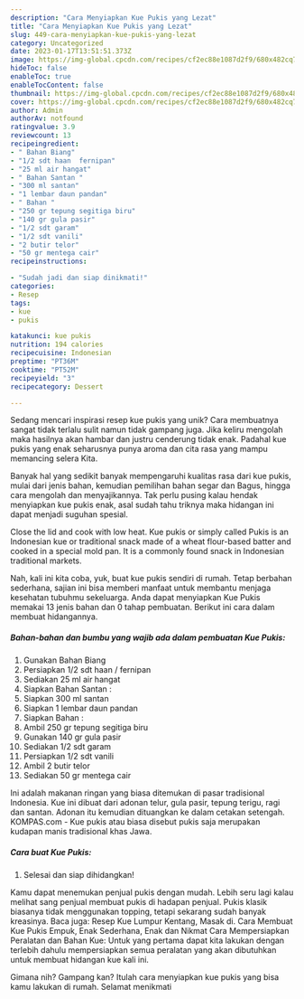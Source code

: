 ```yaml
---
description: "Cara Menyiapkan Kue Pukis yang Lezat"
title: "Cara Menyiapkan Kue Pukis yang Lezat"
slug: 449-cara-menyiapkan-kue-pukis-yang-lezat
category: Uncategorized
date: 2023-01-17T13:51:51.373Z
image: https://img-global.cpcdn.com/recipes/cf2ec88e1087d2f9/680x482cq70/kue-pukis-foto-resep-utama.jpg
hideToc: false
enableToc: true
enableTocContent: false
thumbnail: https://img-global.cpcdn.com/recipes/cf2ec88e1087d2f9/680x482cq70/kue-pukis-foto-resep-utama.jpg
cover: https://img-global.cpcdn.com/recipes/cf2ec88e1087d2f9/680x482cq70/kue-pukis-foto-resep-utama.jpg
author: Admin
authorAv: notfound
ratingvalue: 3.9
reviewcount: 13
recipeingredient:
- " Bahan Biang"
- "1/2 sdt haan  fernipan"
- "25 ml air hangat"
- " Bahan Santan "
- "300 ml santan"
- "1 lembar daun pandan"
- " Bahan "
- "250 gr tepung segitiga biru"
- "140 gr gula pasir"
- "1/2 sdt garam"
- "1/2 sdt vanili"
- "2 butir telor"
- "50 gr mentega cair"
recipeinstructions:

- "Sudah jadi dan siap dinikmati!"
categories:
- Resep
tags:
- kue
- pukis

katakunci: kue pukis 
nutrition: 194 calories
recipecuisine: Indonesian
preptime: "PT36M"
cooktime: "PT52M"
recipeyield: "3"
recipecategory: Dessert

---
```





Sedang mencari inspirasi resep kue pukis yang unik? Cara membuatnya sangat tidak terlalu sulit namun tidak gampang juga. Jika keliru mengolah maka hasilnya akan hambar dan justru cenderung tidak enak. Padahal kue pukis yang enak seharusnya punya aroma dan cita rasa yang mampu memancing selera Kita.





Banyak hal yang sedikit banyak mempengaruhi kualitas rasa dari kue pukis, mulai dari jenis bahan, kemudian pemilihan bahan segar dan Bagus, hingga cara mengolah dan menyajikannya. Tak perlu pusing kalau hendak menyiapkan kue pukis enak,      asal sudah tahu triknya maka hidangan ini dapat menjadi suguhan spesial.














Close the lid and cook with low heat. Kue pukis or simply called Pukis is an Indonesian kue or traditional snack made of a wheat flour-based batter and cooked in a special mold pan. It is a commonly found snack in Indonesian traditional markets.






Nah, kali ini kita coba, yuk, buat kue pukis sendiri di rumah. Tetap berbahan sederhana, sajian ini bisa memberi manfaat untuk membantu menjaga kesehatan tubuhmu sekeluarga. Anda dapat menyiapkan Kue Pukis memakai 13 jenis bahan dan 0 tahap pembuatan. Berikut ini cara dalam membuat hidangannya.

<!--inarticleads1-->

##### Bahan-bahan dan bumbu yang wajib ada dalam pembuatan Kue Pukis:

1. Gunakan  Bahan Biang
1. Persiapkan 1/2 sdt haan / fernipan
1. Sediakan 25 ml air hangat
1. Siapkan  Bahan Santan :
1. Siapkan 300 ml santan
1. Siapkan 1 lembar daun pandan
1. Siapkan  Bahan :
1. Ambil 250 gr tepung segitiga biru
1. Gunakan 140 gr gula pasir
1. Sediakan 1/2 sdt garam
1. Persiapkan 1/2 sdt vanili
1. Ambil 2 butir telor
1. Sediakan 50 gr mentega cair


Ini adalah makanan ringan yang biasa ditemukan di pasar tradisional Indonesia. Kue ini dibuat dari adonan telur, gula pasir, tepung terigu, ragi dan santan. Adonan itu kemudian dituangkan ke dalam cetakan setengah. KOMPAS.com - Kue pukis atau biasa disebut pukis saja merupakan kudapan manis tradisional khas Jawa. 

<!--inarticleads2-->

##### Cara buat Kue Pukis:


1. Selesai dan siap dihidangkan!

Kamu dapat menemukan penjual pukis dengan mudah. Lebih seru lagi kalau melihat sang penjual membuat pukis di hadapan penjual. Pukis klasik biasanya tidak menggunakan topping, tetapi sekarang sudah banyak kreasinya. Baca juga: Resep Kue Lumpur Kentang, Masak di. Cara Membuat Kue Pukis Empuk, Enak Sederhana, Enak dan Nikmat Cara Mempersiapkan Peralatan dan Bahan Kue: Untuk yang pertama dapat kita lakukan dengan terlebih dahulu mempersiapkan semua peralatan yang akan dibutuhkan untuk membuat hidangan kue kali ini. 

Gimana nih? Gampang kan? Itulah cara menyiapkan kue pukis yang bisa kamu lakukan di rumah. Selamat menikmati
